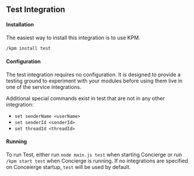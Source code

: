 ## Test Integration
#### Installation
The easiest way to install this integration is to use KPM.
```sh
/kpm install test
```

#### Configuration
The test integration requires no configuration. It is designed to provide a testing ground to experiment with your modules before using them live in one of the service integrations.

Additional special commands exist in test that are not in any other integration:
- `set senderName <userName>`
- `set senderId <senderId>`
- `set threadId <threadId>`

#### Running
To run Test, either run `node main.js test` when starting Concierge or run `/kpm start test` when Concierge is running. If no integrations are specified on Conceierge startup, `test` will be used by default.
